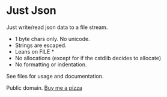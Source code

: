 # Just Json
Just write/read json data to a file stream.

* 1 byte chars only. No unicode.
* Strings are escaped.
* Leans on FILE *
* No allocations (except for if the cstdlib decides to allocate)
* No formatting or indentation.

See files for usage and documentation.

Public domain. [Buy me a pizza](https://justas-d.github.io/coffee.html)
